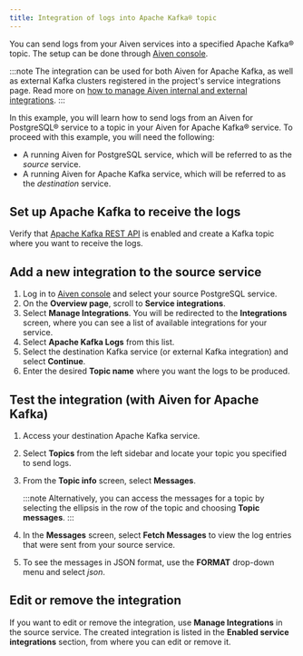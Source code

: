 ```yaml
---
title: Integration of logs into Apache Kafka® topic
---
```


You can send logs from your Aiven services into a specified Apache
Kafka® topic. The setup can be done through [Aiven
console](https://console.aiven.io).

:::note
The integration can be used for both Aiven for Apache Kafka, as well as
external Kafka clusters registered in the project\'s service
integrations page. Read more on
[how to manage Aiven internal and external integrations](/docs/tools/cli/service/integration).
:::

In this example, you will learn how to send logs from an Aiven for
PostgreSQL® service to a topic in your Aiven for Apache Kafka® service.
To proceed with this example, you will need the following:

-   A running Aiven for PostgreSQL service, which will be referred to as
    the *source* service.
-   A running Aiven for Apache Kafka service, which will be referred to
    as the *destination* service.

## Set up Apache Kafka to receive the logs

Verify that
[Apache Kafka REST API](/docs/products/kafka/concepts/kafka-rest-api) is enabled and create a Kafka topic where you want to
receive the logs.

## Add a new integration to the source service

1.  Log in to [Aiven console](https://console.aiven.io) and select your
    source PostgreSQL service.
2.  On the **Overview page**, scroll to **Service integrations**.
3.  Select **Manage Integrations**. You will be redirected to the
    **Integrations** screen, where you can see a list of available
    integrations for your service.
4.  Select **Apache Kafka Logs** from this list.
5.  Select the destination Kafka service (or external Kafka integration)
    and select **Continue**.
6.  Enter the desired **Topic name** where you want the logs to be
    produced.

## Test the integration (with Aiven for Apache Kafka)

1.  Access your destination Apache Kafka service.

2.  Select **Topics** from the left sidebar and locate your topic you
    specified to send logs.

3.  From the **Topic info** screen, select **Messages**.

    :::note
    Alternatively, you can access the messages for a topic by selecting
    the ellipsis in the row of the topic and choosing **Topic
    messages**.
    :::

4.  In the **Messages** screen, select **Fetch Messages** to view the
    log entries that were sent from your source service.

5.  To see the messages in JSON format, use the **FORMAT** drop-down
    menu and select *json*.

## Edit or remove the integration

If you want to edit or remove the integration, use **Manage
Integrations** in the source service. The created integration is listed
in the **Enabled service integrations** section, from where you can edit
or remove it.
